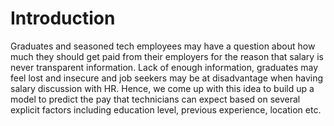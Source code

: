 # Introduction
Graduates and seasoned tech employees may have a question about how much they should get paid from their employers for the reason that salary is never transparent information. Lack of enough information, graduates may feel lost and insecure and job seekers may be at disadvantage when having salary discussion with HR. Hence, we come up with this idea to build up a model to predict the pay that technicians can expect based on several explicit factors including education level, previous experience, location etc.